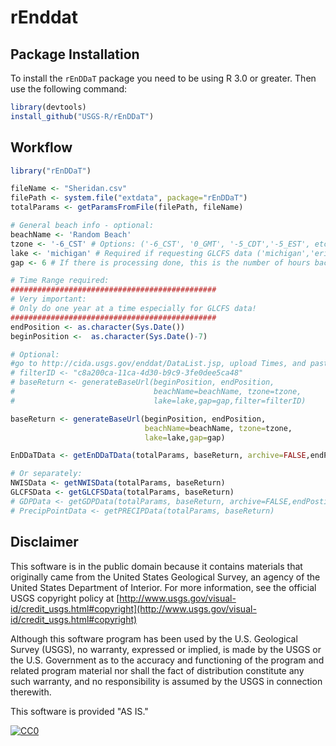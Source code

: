 rEnddat
=======

Package Installation
-----------------------

To install the `rEnDDaT` package you need to be using R 3.0 or greater. Then use the following command:

```R
library(devtools)
install_github("USGS-R/rEnDDaT")

```

Workflow
-----------------------

```r
library("rEnDDaT")

fileName <- "Sheridan.csv"
filePath <- system.file("extdata", package="rEnDDaT")
totalParams <- getParamsFromFile(filePath, fileName)

# General beach info - optional:
beachName <- 'Random Beach'
tzone <- '-6_CST' # Options: ('-6_CST', '0_GMT', '-5_CDT','-5_EST', etc)...basically 'hours offset_abbrievation'
lake <- 'michigan' # Required if requesting GLCFS data ('michigan','erie','huron','ontario','superior')
gap <- 6 # If there is processing done, this is the number of hours back to look for data

# Time Range required:
##############################################
# Very important:
# Only do one year at a time especially for GLCFS data!
##############################################
endPosition <- as.character(Sys.Date())
beginPosition <-  as.character(Sys.Date()-7)

# Optional:
#go to http://cida.usgs.gov/enddat/DataList.jsp, upload Times, and paste Filter file ID here
# filterID <- "c8a200ca-11ca-4d30-b9c9-3fe0dee5ca48"
# baseReturn <- generateBaseUrl(beginPosition, endPosition,
#                               beachName=beachName, tzone=tzone,
#                               lake=lake,gap=gap,filter=filterID)

baseReturn <- generateBaseUrl(beginPosition, endPosition,
                              beachName=beachName, tzone=tzone,
                              lake=lake,gap=gap)

EnDDaTData <- getEnDDaTData(totalParams, baseReturn, archive=FALSE,endPostion,beginPosition)

# Or separately:
NWISData <- getNWISData(totalParams, baseReturn)
GLCFSData <- getGLCFSData(totalParams, baseReturn)
# GDPData <- getGDPData(totalParams, baseReturn, archive=FALSE,endPostion,beginPosition)
# PrecipPointData <- getPRECIPData(totalParams, baseReturn)

```

Disclaimer
----------

This software is in the public domain because it contains materials that originally came from the United States Geological Survey, an agency of the United States Department of Interior. For more information, see the official USGS copyright policy at [http://www.usgs.gov/visual-id/credit_usgs.html#copyright](http://www.usgs.gov/visual-id/credit_usgs.html#copyright)

Although this software program has been used by the U.S. Geological Survey (USGS), no warranty, expressed or implied, is made by the USGS or the U.S. Government as to the accuracy and functioning of the program and related program material nor shall the fact of distribution constitute any such warranty, and no responsibility is assumed by the USGS in connection therewith.

This software is provided "AS IS."

 [
   ![CC0](http://i.creativecommons.org/p/zero/1.0/88x31.png)
 ](http://creativecommons.org/publicdomain/zero/1.0/)
